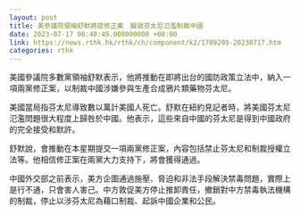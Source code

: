 ```yaml
---
layout: post
title: 美參議院領袖舒默將提修正案　擬就芬太尼氾濫制裁中國
date: 2023-07-17 06:40:49.000000000 +08:00
link: https://news.rthk.hk/rthk/ch/component/k2/1709209-20230717.htm
categories: rthk
---
```


美國參議院多數黨領袖舒默表示，他將推動在即將出台的國防政策立法中，納入一項兩黨修正案，以制裁中國涉嫌參與生產合成鴉片類藥物芬太尼。

美國當局指芬太尼導致數以萬計美國人死亡。舒默在紐約見記者時，將美國芬太尼氾濫問題很大程度上歸咎於中國。他表示，這些來自中國的芬太尼是得到中國政府的完全接受和默許。

舒默說，會推動在本星期提交一項兩黨修正案，內容包括禁止芬太尼和制裁授權立法等。他相信修正案在兩黨大力支持下，將會獲得通過。

中國外交部之前表示，美方企圖通過施壓、脅迫和非法手段解決禁毒問題，實際上是行不通，只會害人害己。中方敦促美方停止推卸責任，撤銷對中方禁毒執法機構的制裁，停止以涉芬太尼為藉口制裁、起訴中國企業和公民。
